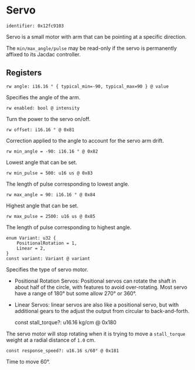 # Servo

    identifier: 0x12fc9103

Servo is a small motor with arm that can be pointing at a specific direction.

The `min/max_angle/pulse` may be read-only if the servo is permanently affixed to its Jacdac controller.

## Registers

    rw angle: i16.16 ° { typical_min=-90, typical_max=90 } @ value

Specifies the angle of the arm.

    rw enabled: bool @ intensity

Turn the power to the servo on/off.

    rw offset: i16.16 ° @ 0x81

Correction applied to the angle to account for the servo arm drift.

    rw min_angle = -90: i16.16 ° @ 0x82

Lowest angle that can be set.

    rw min_pulse = 500: u16 us @ 0x83

The length of pulse corresponding to lowest angle.

    rw max_angle = 90: i16.16 ° @ 0x84

Highest angle that can be set.

    rw max_pulse = 2500: u16 us @ 0x85

The length of pulse corresponding to highest angle.

    enum Variant: u32 {
        PositionalRotation = 1,
        Linear = 2,
    }
    const variant: Variant @ variant

Specifies the type of servo motor.
* Positional Rotation Servos: Positional servos can rotate the shaft in about half of the circle,
with features to avoid over-rotating. Most servo have a range of 180° but some allow 270° or 360°.
* Linear Servos: linear servos are also like a positional servo, but with additional gears to the adjust the output from circular to back-and-forth.

    const stall_torque?: u16.16 kg/cm @ 0x180

The servo motor will stop rotating when it is trying to move a ``stall_torque`` weight at a radial distance of ``1.0`` cm.

    const response_speed?: u16.16 s/60° @ 0x181

Time to move 60°.
